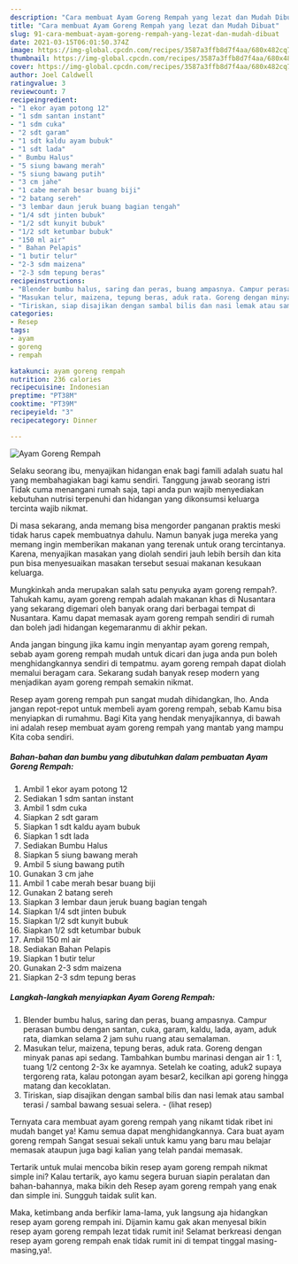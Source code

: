 ```yaml
---
description: "Cara membuat Ayam Goreng Rempah yang lezat dan Mudah Dibuat"
title: "Cara membuat Ayam Goreng Rempah yang lezat dan Mudah Dibuat"
slug: 91-cara-membuat-ayam-goreng-rempah-yang-lezat-dan-mudah-dibuat
date: 2021-03-15T06:01:50.374Z
image: https://img-global.cpcdn.com/recipes/3587a3ffb8d7f4aa/680x482cq70/ayam-goreng-rempah-foto-resep-utama.jpg
thumbnail: https://img-global.cpcdn.com/recipes/3587a3ffb8d7f4aa/680x482cq70/ayam-goreng-rempah-foto-resep-utama.jpg
cover: https://img-global.cpcdn.com/recipes/3587a3ffb8d7f4aa/680x482cq70/ayam-goreng-rempah-foto-resep-utama.jpg
author: Joel Caldwell
ratingvalue: 3
reviewcount: 7
recipeingredient:
- "1 ekor ayam potong 12"
- "1 sdm santan instant"
- "1 sdm cuka"
- "2 sdt garam"
- "1 sdt kaldu ayam bubuk"
- "1 sdt lada"
- " Bumbu Halus"
- "5 siung bawang merah"
- "5 siung bawang putih"
- "3 cm jahe"
- "1 cabe merah besar buang biji"
- "2 batang sereh"
- "3 lembar daun jeruk buang bagian tengah"
- "1/4 sdt jinten bubuk"
- "1/2 sdt kunyit bubuk"
- "1/2 sdt ketumbar bubuk"
- "150 ml air"
- " Bahan Pelapis"
- "1 butir telur"
- "2-3 sdm maizena"
- "2-3 sdm tepung beras"
recipeinstructions:
- "Blender bumbu halus, saring dan peras, buang ampasnya. Campur perasan bumbu dengan santan, cuka, garam, kaldu, lada, ayam, aduk rata, diamkan selama 2 jam suhu ruang atau semalaman."
- "Masukan telur, maizena, tepung beras, aduk rata. Goreng dengan minyak panas api sedang. Tambahkan bumbu marinasi dengan air 1 : 1, tuang 1/2 centong 2-3x ke ayamnya. Setelah ke coating, aduk2 supaya tergoreng rata, kalau potongan ayam besar2, kecilkan api goreng hingga matang dan kecoklatan."
- "Tiriskan, siap disajikan dengan sambal bilis dan nasi lemak atau sambal terasi / sambal bawang sesuai selera.           (lihat resep)"
categories:
- Resep
tags:
- ayam
- goreng
- rempah

katakunci: ayam goreng rempah 
nutrition: 236 calories
recipecuisine: Indonesian
preptime: "PT38M"
cooktime: "PT39M"
recipeyield: "3"
recipecategory: Dinner

---
```



![Ayam Goreng Rempah](https://img-global.cpcdn.com/recipes/3587a3ffb8d7f4aa/680x482cq70/ayam-goreng-rempah-foto-resep-utama.jpg)

Selaku seorang ibu, menyajikan hidangan enak bagi famili adalah suatu hal yang membahagiakan bagi kamu sendiri. Tanggung jawab seorang istri Tidak cuma menangani rumah saja, tapi anda pun wajib menyediakan kebutuhan nutrisi terpenuhi dan hidangan yang dikonsumsi keluarga tercinta wajib nikmat.

Di masa  sekarang, anda memang bisa mengorder panganan praktis meski tidak harus capek membuatnya dahulu. Namun banyak juga mereka yang memang ingin memberikan makanan yang terenak untuk orang tercintanya. Karena, menyajikan masakan yang diolah sendiri jauh lebih bersih dan kita pun bisa menyesuaikan masakan tersebut sesuai makanan kesukaan keluarga. 



Mungkinkah anda merupakan salah satu penyuka ayam goreng rempah?. Tahukah kamu, ayam goreng rempah adalah makanan khas di Nusantara yang sekarang digemari oleh banyak orang dari berbagai tempat di Nusantara. Kamu dapat memasak ayam goreng rempah sendiri di rumah dan boleh jadi hidangan kegemaranmu di akhir pekan.

Anda jangan bingung jika kamu ingin menyantap ayam goreng rempah, sebab ayam goreng rempah mudah untuk dicari dan juga anda pun boleh menghidangkannya sendiri di tempatmu. ayam goreng rempah dapat diolah memalui beragam cara. Sekarang sudah banyak resep modern yang menjadikan ayam goreng rempah semakin nikmat.

Resep ayam goreng rempah pun sangat mudah dihidangkan, lho. Anda jangan repot-repot untuk membeli ayam goreng rempah, sebab Kamu bisa menyiapkan di rumahmu. Bagi Kita yang hendak menyajikannya, di bawah ini adalah resep membuat ayam goreng rempah yang mantab yang mampu Kita coba sendiri.

<!--inarticleads1-->

##### Bahan-bahan dan bumbu yang dibutuhkan dalam pembuatan Ayam Goreng Rempah:

1. Ambil 1 ekor ayam potong 12
1. Sediakan 1 sdm santan instant
1. Ambil 1 sdm cuka
1. Siapkan 2 sdt garam
1. Siapkan 1 sdt kaldu ayam bubuk
1. Siapkan 1 sdt lada
1. Sediakan  Bumbu Halus
1. Siapkan 5 siung bawang merah
1. Ambil 5 siung bawang putih
1. Gunakan 3 cm jahe
1. Ambil 1 cabe merah besar buang biji
1. Gunakan 2 batang sereh
1. Siapkan 3 lembar daun jeruk buang bagian tengah
1. Siapkan 1/4 sdt jinten bubuk
1. Siapkan 1/2 sdt kunyit bubuk
1. Siapkan 1/2 sdt ketumbar bubuk
1. Ambil 150 ml air
1. Sediakan  Bahan Pelapis
1. Siapkan 1 butir telur
1. Gunakan 2-3 sdm maizena
1. Siapkan 2-3 sdm tepung beras




<!--inarticleads2-->

##### Langkah-langkah menyiapkan Ayam Goreng Rempah:

1. Blender bumbu halus, saring dan peras, buang ampasnya. Campur perasan bumbu dengan santan, cuka, garam, kaldu, lada, ayam, aduk rata, diamkan selama 2 jam suhu ruang atau semalaman.
1. Masukan telur, maizena, tepung beras, aduk rata. Goreng dengan minyak panas api sedang. Tambahkan bumbu marinasi dengan air 1 : 1, tuang 1/2 centong 2-3x ke ayamnya. Setelah ke coating, aduk2 supaya tergoreng rata, kalau potongan ayam besar2, kecilkan api goreng hingga matang dan kecoklatan.
1. Tiriskan, siap disajikan dengan sambal bilis dan nasi lemak atau sambal terasi / sambal bawang sesuai selera. -           (lihat resep)




Ternyata cara membuat ayam goreng rempah yang nikamt tidak ribet ini mudah banget ya! Kamu semua dapat menghidangkannya. Cara buat ayam goreng rempah Sangat sesuai sekali untuk kamu yang baru mau belajar memasak ataupun juga bagi kalian yang telah pandai memasak.

Tertarik untuk mulai mencoba bikin resep ayam goreng rempah nikmat simple ini? Kalau tertarik, ayo kamu segera buruan siapin peralatan dan bahan-bahannya, maka bikin deh Resep ayam goreng rempah yang enak dan simple ini. Sungguh taidak sulit kan. 

Maka, ketimbang anda berfikir lama-lama, yuk langsung aja hidangkan resep ayam goreng rempah ini. Dijamin kamu gak akan menyesal bikin resep ayam goreng rempah lezat tidak rumit ini! Selamat berkreasi dengan resep ayam goreng rempah enak tidak rumit ini di tempat tinggal masing-masing,ya!.

